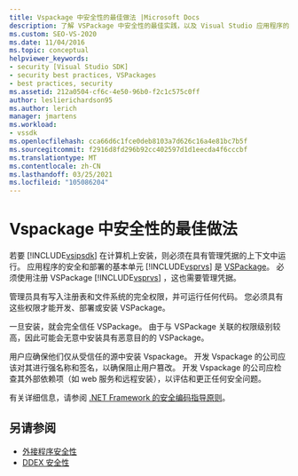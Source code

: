 ```yaml
---
title: Vspackage 中安全性的最佳做法 |Microsoft Docs
description: 了解 VSPackage 中安全性的最佳实践，以及 Visual Studio 应用程序的基本安全和部署单元。
ms.custom: SEO-VS-2020
ms.date: 11/04/2016
ms.topic: conceptual
helpviewer_keywords:
- security [Visual Studio SDK]
- security best practices, VSPackages
- best practices, security
ms.assetid: 212a0504-cf6c-4e50-96b0-f2c1c575c0ff
author: leslierichardson95
ms.author: lerich
manager: jmartens
ms.workload:
- vssdk
ms.openlocfilehash: cca66d6c1fce0deb8103a7d626c16a4e81bc7b5f
ms.sourcegitcommit: f2916d8fd296b92cc402597d1d1eecda4f6cccbf
ms.translationtype: MT
ms.contentlocale: zh-CN
ms.lasthandoff: 03/25/2021
ms.locfileid: "105086204"
---
```

# <a name="best-practices-for-security-in-vspackages"></a>Vspackage 中安全性的最佳做法
若要 [!INCLUDE[vsipsdk](../../extensibility/includes/vsipsdk_md.md)] 在计算机上安装，则必须在具有管理凭据的上下文中运行。 应用程序的安全和部署的基本单元 [!INCLUDE[vsprvs](../../code-quality/includes/vsprvs_md.md)] 是 [VSPackage](../../extensibility/internals/vspackages.md)。 必须使用注册 VSPackage [!INCLUDE[vsprvs](../../code-quality/includes/vsprvs_md.md)] ，这也需要管理凭据。

 管理员具有写入注册表和文件系统的完全权限，并可运行任何代码。 您必须具有这些权限才能开发、部署或安装 VSPackage。

 一旦安装，就会完全信任 VSPackage。 由于与 VSPackage 关联的权限级别较高，因此可能会无意中安装具有恶意目的的 VSPackage。

 用户应确保他们仅从受信任的源中安装 Vspackage。 开发 Vspackage 的公司应该对其进行强名称和签名，以确保阻止用户篡改。 开发 Vspackage 的公司应检查其外部依赖项（如 web 服务和远程安装），以评估和更正任何安全问题。

 有关详细信息，请参阅 [.NET Framework 的安全编码指导原则](/previous-versions/visualstudio/visual-studio-2008/d55zzx87(v=vs.90))。

## <a name="see-also"></a>另请参阅
- [外接程序安全性](/previous-versions/1326zbk3(v=vs.140))
- [DDEX 安全性](/previous-versions/bb163703(v=vs.140))